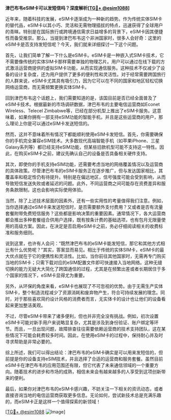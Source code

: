 **津巴布韦eSIM卡可以发短信吗？深度解析[[TG💪+ @esim1088](https://t.me/s/esim1088)]**

近年来，随着科技的发展，eSIM卡逐渐成为一种新的趋势。作为传统实体SIM卡的替代品，eSIM卡以其小巧、灵活和无需物理插拔的特点，迅速获得了全球用户的青睐。特别是在国际旅行或跨境通信需求日益增多的背景下，eSIM卡因其便捷性而备受推崇。那么，当提到津巴布韦这个非洲国家时，很多人会好奇：这里的eSIM卡是否支持发短信呢？今天，我们就来详细探讨一下这个问题。

首先，让我们简单了解一下什么是eSIM卡。eSIM卡是一种嵌入式SIM卡技术，它不需要像传统的实体SIM卡那样需要单独的物理芯片。用户可以通过在线下载的方式激活运营商提供的虚拟SIM卡功能，从而实现通信服务。这种技术不仅减少了设备的设计复杂度，还为用户提供了更多的便利性和灵活性。对于经常需要跨国旅行的人群来说，eSIM卡尤其具有吸引力，因为它可以在不同的国家和地区轻松切换网络运营商，而无需频繁更换实体SIM卡。

回到津巴布韦这个话题上，我们需要知道的是，该国目前是否已经全面普及了eSIM卡技术。根据最新的市场调研数据，津巴布韦的主要电信运营商如Econet Wireless、Telecel Zimbabwe等，已经在部分机型上推出了eSIM卡服务。这意味着，如果你拥有一部支持eSIM功能的智能手机，并且是这些运营商的用户，那么理论上你是可以通过eSIM卡发送短信的。

然而，这并不意味着所有情况下都能顺利使用eSIM卡发短信。首先，你需要确保你的手机完全兼容eSIM技术。大多数现代高端智能手机（如苹果iPhone、三星Galaxy系列等）都已经支持eSIM功能，但某些旧款机型可能不支持这一特性。因此，在购买eSIM卡之前，建议先确认自己的设备是否具备相关硬件支持。

其次，即使你的手机支持eSIM功能，还需要考虑当地的网络覆盖情况以及运营商的具体政策。尽管津巴布韦的eSIM卡服务正在逐步推广，但与发达国家相比，其覆盖率和稳定性仍有待提升。特别是在偏远地区，信号强度可能会受到影响，从而导致短信发送失败或者延迟的问题。此外，不同运营商之间可能存在资费差异和服务条款限制，这也会影响实际使用体验。

当然，除了上述技术层面的因素外，还有一些实用性的考量值得我们注意。例如，当你选择通过eSIM卡来发送短信时，是否需要额外支付费用？又或者是否有流量套餐附带免费短信服务？这些都是影响决策的重要因素。通常情况下，各大运营商都会推出多种套餐组合供用户选择，既有按条计费的基础选项，也有包月无限量使用的高级方案。因此，在决定是否启用eSIM卡之前，务必仔细阅读相关的收费标准和服务细则。

说到这里，也许有人会问：“既然津巴布韦的eSIM卡能发短信，那它和其他方式相比有什么优势呢？”其实，答案显而易见。相比于传统的实体SIM卡，eSIM卡的最大优点就在于它的便携性和灵活性。比如，当你前往其他国家时，无需再专门购买当地的SIM卡；只需下载对应的eSIM配置文件即可快速接入当地网络。这种无缝切换的能力无疑大大简化了跨国通信的过程，尤其是在频繁出差或者长期居住于多个国家的情况下，eSIM卡显得尤为重要。

另外，从环保的角度来看，eSIM卡也展现了不可忽视的优势。由于无需生产实体SIM卡，整个制造流程减少了资源消耗和废弃物产生，符合可持续发展的理念。同时，对于那些喜欢简约设计风格的消费者而言，无实体卡的设计也让他们的设备看起来更加整洁美观。

不过，尽管eSIM卡带来了诸多便利，但也并非完全没有挑战。例如，初次设置eSIM卡可能对新手用户来说略显复杂，尤其是涉及到身份验证、账户绑定等环节。而且，一旦出现问题，故障排查往往需要依赖运营商的技术支持团队，这在某些情况下可能会耗费较多时间。因此，在使用eSIM卡的过程中，保持耐心并及时寻求帮助是非常必要的。

综上所述，我们可以得出结论：津巴布韦的eSIM卡确实是可以用来发短信的，但前提是你的设备支持eSIM技术，并且选择了合适的运营商和服务套餐。虽然目前eSIM卡在津巴布韦的应用范围还有限，但它代表了未来通信领域的一个重要方向。随着技术的进步和市场的成熟，相信未来会有越来越多的人享受到这项创新带来的便利。

最后，如果你对津巴布韦的eSIM卡感兴趣，不妨关注一下相关的资讯动态，或者直接咨询当地的电信运营商获取更多信息。无论如何，尝试新技术总是充满乐趣的，而eSIM卡正是这样一个值得探索的新领域！

[[TG💪+ @esim1088](https://t.me/s/esim1088) ![Image](https://i.postimg.cc/4NQfJmqS/Snipaste-2025-05-13-00-14-12.png)]
